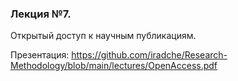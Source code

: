 ### Лекция №7.     
Открытый доступ к научным публикациям.

Презентация: https://github.com/iradche/Research-Methodology/blob/main/lectures/OpenAccess.pdf      
